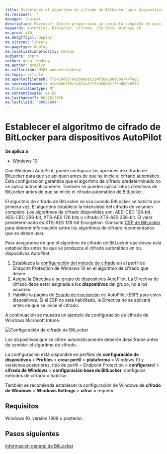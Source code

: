 ```yaml
---
title: Establecer el algoritmo de cifrado de BitLocker para dispositivos AutoPilot
ms.reviewer: ''
manager: laurawi
description: Microsoft Intune proporciona un conjunto completo de opciones de configuración para administrar BitLocker en dispositivos Windows 10.
keywords: AutoPilot, BitLocker, cifrado, 256 bits, Windows 10
ms.prod: w10
ms.mktglfcycl: deploy
ms.sitesec: library
ms.pagetype: deploy
ms.localizationpriority: medium
audience: itpro
author: greg-lindsay
ms.author: greglin
ms.collection: M365-modern-desktop
ms.topic: article
ms.openlocfilehash: f72410d0570e1b9ebbc324f26a288100e744f422
ms.sourcegitcommit: 41e6e6b7f5c2a87aaf7f23d90d0f175dd63c0579
ms.translationtype: MT
ms.contentlocale: es-ES
ms.lasthandoff: 08/28/2020
ms.locfileid: "89056994"
---
```

# <a name="setting-the-bitlocker-encryption-algorithm-for-autopilot-devices"></a>Establecer el algoritmo de cifrado de BitLocker para dispositivos AutoPilot

**Se aplica a**

-  Windows 10

Con Windows AutoPilot, puede configurar las opciones de cifrado de BitLocker para que se apliquen antes de que se inicie el cifrado automático. Esta configuración garantiza que el algoritmo de cifrado predeterminado no se aplica automáticamente. También se pueden aplicar otras directivas de BitLocker antes de que se inicie el cifrado automático de BitLocker. 

El algoritmo de cifrado de BitLocker se usa cuando BitLocker se habilita por primera vez. El algoritmo establece la intensidad del cifrado de volumen completo. Los algoritmos de cifrado disponibles son: AES-CBC 128-bit, AES-CBC 256-bit, XTS-AES 128 bits o cifrado XTS-AES 256-bit. El valor predeterminado es XTS-AES 128-bit Encryption. Consulte [CSP de BitLocker](/windows/client-management/mdm/bitlocker-csp) para obtener información sobre los algoritmos de cifrado recomendados que se deben usar.

Para asegurarse de que el algoritmo de cifrado de BitLocker que desea está establecido antes de que se produzca el cifrado automático en los dispositivos AutoPilot:

1. Establezca la [configuración del método de cifrado](/intune/endpoint-protection-windows-10#windows-encryption) en el perfil de Endpoint Protection de Windows 10 en el algoritmo de cifrado que desee. 
2. [Asigne la Directiva](/intune/device-profile-assign) a su grupo de dispositivos AutoPilot. La Directiva de cifrado debe estar asignada a los **dispositivos** del grupo, no a los usuarios.
3. Habilite la página de [Estado de inscripción](enrollment-status.md) de AutoPilot (ESP) para estos dispositivos. Si el ESP no está habilitado, la Directiva no se aplicará antes de que se inicie el cifrado.

A continuación se muestra un ejemplo de configuración de cifrado de Windows Microsoft Intune.

![Configuración de cifrado de BitLocker](images/bitlocker-encryption.png)

Los dispositivos que se cifren automáticamente deberán descifrarse antes de cambiar el algoritmo de cifrado.

La configuración está disponible en perfiles de **configuración de dispositivos**  >  **Profiles**  >  **crear perfil**  >  **plataforma** = Windows 10 y versiones posteriores, tipo de perfil = Endpoint Protection > **configurar**el  >  **cifrado de Windows**  >  **configuración base de BitLocker**, configurar métodos de cifrado = habilitar.

También se recomienda establecer la configuración de Windows de **cifrado de Windows**  >  **Windows Settings**  >  **cifrar** = requerir.

## <a name="requirements"></a>Requisitos

Windows 10, versión 1809 o posterior.

## <a name="next-steps"></a>Pasos siguientes

[Información general de BitLocker](/windows/security/information-protection/bitlocker/bitlocker-overview)